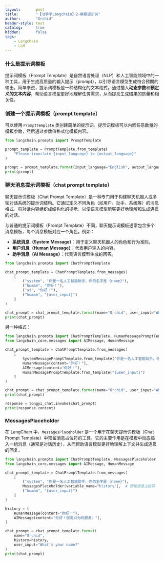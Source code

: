 ```yaml
---
layout:       post
title:        "【动手学Langchain】2-模板提示词"
author:       "Orchid"
header-style: text
catalog:      true
hidden:       false
tags:
    - Langchain
    - LLM
---
```


### 什么是提示词模板

提示词模板（Prompt Template）是自然语言处理（NLP）和人工智能领域中的一种工具，用于生成高质量的输入提示（prompt），以引导语言模型生成符合预期的输出。简单来说，提示词模板是一种结构化的文本格式，通过插入**动态参数**和**预定义的文本内容**，帮助语言模型更好地理解任务需求，从而提高生成结果的质量和相关性。

### 创建一个提示词模板（prompt template）

可以使用 `PromptTemplate` 类创建简单的提示词。提示词模板可以内嵌任意数量的模板参数，然后通过参数值格式化模板内容。

```python
from langchain.prompts import PromptTemplate

prompt_template = PromptTemplate.from_template(
    "Please translate {input_language} to {output_language}"
)

prompt = prompt_template.format(input_language="English", output_language="Chinese")
print(prompt)
```

### 聊天消息提示词模板（chat prompt template）

聊天提示词模板（Chat Prompt Template）是一种专门用于构建聊天机器人或多轮对话系统的提示词结构。它通过定义不同角色（如用户、助手、系统等）的消息格式，将对话内容组织成结构化的提示，以便语言模型能够更好地理解和生成连贯的对话。

与普通的提示词模板（Prompt Template）不同，聊天提示词模板通常包含多个消息模板，每个消息模板对应一个角色。例如：

- **系统消息（System Message）**：用于定义聊天机器人的角色和行为准则。
- **用户消息（Human Message）**：代表用户输入的内容。
- **助手消息（AI Message）**：代表语言模型生成的回答。

```python
from langchain.prompts import ChatPromptTemplate

chat_prompt_template = ChatPromptTemplate.from_messages(
    [
        ("system", "你是一名人工智能助手，你的名字是 {name}"),
        ("human", "你好！"),
        ("ai", "你好！"),
        ("human", "{user_input}")
    ]
)

chat_prompt = chat_prompt_template.format(name="Orchid", user_input="What's your name?")
print(chat_prompt)
```

另一种格式：

```python
from langchain.prompts import ChatPromptTemplate, HumanMessagePromptTemplate, AIMessagePromptTemplate
from langchain_core.messages import AIMessage, HumanMessage

chat_prompt_template = ChatPromptTemplate.from_messages(
    [
        SystemMessagePromptTemplate.from_template("你是一名人工智能助手，你的名字是 {name}"),
        HumanMessage(content="你好！"),
        AIMessage(content="你好！"),
        HumanMessagePromptTemplate.from_template("{user_input}")
    ]
)

chat_prompt = chat_prompt_template.format(name="Orchid", user_input="What's your name?")
print(chat_prompt)

response = tongyi_chat.invoke(chat_prompt)
print(response.content)
```

### MessagesPlaceholder

在 LangChain 中，`MessagesPlaceholder` 是一个用于在聊天提示词模板（Chat Prompt Template）中预留消息占位符的工具。它的主要作用是在模板中动态插入一组消息（通常是对话历史），从而帮助语言模型更好地理解上下文并生成连贯的回复。

```python
from langchain.prompts import ChatPromptTemplate, MessagesPlaceholder
from langchain_core.messages import AIMessage, HumanMessage

chat_prompt_template = ChatPromptTemplate.from_messages(
    [
        ("system", "你是一名人工智能助手，你的名字是 {name}"),
        MessagesPlaceholder(variable_name="history"),  # 预留消息占位符
        ("human", "{user_input}")
    ]
)

history = [
    HumanMessage(content="你好！"),
    AIMessage(content="你好！很高兴为你服务。"),
]

chat_prompt = chat_prompt_template.format(
    name="Orchid",
    history=history,
    user_input="What's your name?"
)
print(chat_prompt)
```

